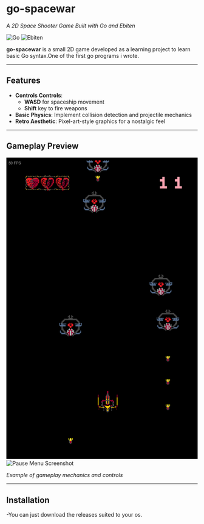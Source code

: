 # go-spacewar  
*A 2D Space Shooter Game Built with Go and Ebiten*  

![Go](https://img.shields.io/badge/Go-1.20%2B-blue) ![Ebiten](https://img.shields.io/badge/Ebiten-v2.4.0-green)  

**go-spacewar** is a small 2D game developed as a learning project to learn basic Go syntax.One of the first go programs i wrote.  

---

## Features  
- **Controls Controls**:  
  - **WASD** for spaceship movement  
  - **Shift** key to fire weapons  
- **Basic Physics**: Implement collision detection and projectile mechanics  
- **Retro Aesthetic**: Pixel-art-style graphics for a nostalgic feel  
---

## Gameplay Preview  
![Gameplay Screenshot](./readmeimages/ig.png)  
![Pause Menu Screenshot](./readmeimages/p.png)  

*Example of gameplay mechanics and controls*  

---

## Installation  
-You can just download the releases suited to your os.
